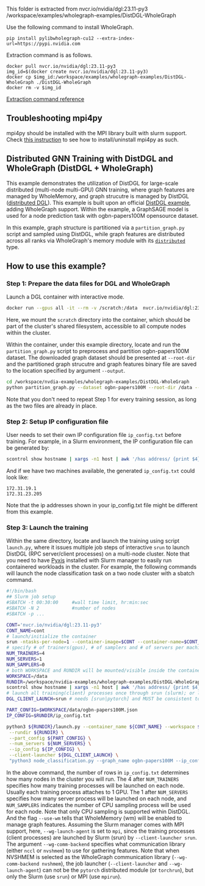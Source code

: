 This folder is extracted from nvcr.io/nvidia/dgl:23.11-py3 /workspace/examples/wholegraph-examples/DistDGL-WholeGraph

Use the following command to install WholeGraph.

```
pip install pylibwholegraph-cu12 --extra-index-url=https://pypi.nvidia.com
```

Extraction command is as follows.

```
docker pull nvcr.io/nvidia/dgl:23.11-py3
img_id=$(docker create nvcr.io/nvidia/dgl:23.11-py3)
docker cp $img_id:/workspace/examples/wholegraph-examples/DistDGL-WholeGraph ./DistDGL-WholeGraph
docker rm -v $img_id
```

[Extraction command reference](https://stackoverflow.com/a/73524931/5555077)

## Troubleshooting mpi4py
mpi4py should be installed with the MPI library built with slurm support. Check [this instruction](https://researchcomputing.princeton.edu/support/knowledge-base/mpi4py) to see how to install/uninstall mpi4py as such.


## Distributed GNN Training with DistDGL and WholeGraph (DistDGL + WholeGraph)

This example demonstrates the utilization of DistDGL for large-scale distributed (multi-node multi-GPU) GNN training, where graph features are managed by WholeMemory, and graph strucutre is managed by DistDGL ([distributed DGL](https://docs.dgl.ai/en/latest/api/python/dgl.distributed.html)). This example is built upon an official [DistDGL example](https://github.com/dmlc/dgl/blob/master/examples/distributed/graphsage/node_classification.py), adding WholeGraph support. Within the example, a GraphSAGE model is used for a node prediction task with ogbn-papers100M opensource dataset.

In this example, graph structure is partitioned via a `partition_graph.py` script and sampled using DistDGL, while graph features are distributed across all ranks via WholeGraph's memory module with its [`distributed`](https://github.com/rapidsai/wholegraph/blob/branch-23.10/docs/wholegraph/source/basics/wholegraph_intro.md) type.

## How to use this example?

### Step 1: Prepare the data files for DGL and WholeGraph
Launch a DGL container with interactive mode.
```bash
docker run --gpus all -it --rm -v /scratch:/data  nvcr.io/nvidia/dgl:23.11-py3
```
Here, we mount the `scratch` directory into the container, which should be part of the cluster's shared filesystem, accessible to all compute nodes within the cluster.

Within the container, under this example directory, locate and run the `partition_graph.py` script to preprocess and partition ogbn-papers100M dataset. The downloaded graph dataset should be presented at `--root-dir` and the partitioned graph strucutre and graph features binary file are saved to the location specified by argument `--output`.

```bash
cd /workspace/nvdia-examples/wholegraph-examples/DistDGL-WholeGraph
python partition_graph.py --dataset ogbn-papers100M --root-dir /data --output /data --num_parts 2 --balance_train --undirected --balance_edges --num_trainers_per_machine 4 --use-wm --keep-dgl-features
```

Note that you don't need to repeat Step 1 for every training session, as long as the two files are already in place.

### Step 2: Setup IP configuration file

User needs to set their own IP configuration file `ip_config.txt` before training. For example, in a Slurm environment, the IP configuration file can be generated by:

```bash
scontrol show hostname | xargs -n1 host | awk '/has address/ {print $4}' > ./ip_config.txt
```
And if we have two machines available, the generated `ip_config.txt` could look like:

```
172.31.19.1
172.31.23.205
```
Note that the ip addresses shown in your ip_config.txt file might be different from this example.

### Step 3: Launch the training

Within the same directory, locate and launch the training using script `launch.py`, where it issues multiple job steps of interactive `srun` to launch DistDGL (RPC server/client processes) on a multi-node cluster. Note that you need to have [Pyxis](https://github.com/NVIDIA/pyxis) installed with Slurm manager to easily run containered workloads in the cluster. For example, the following commands will launch the node classification task on a two node cluster with a sbatch command.

```bash
#!/bin/bash
## Slurm job setup
#SBATCH -t 00:30:00     #wall time limit, hr:min:sec
#SBATCH -N 2            #number of nodes
#SBATCH -p ...

CONT='nvcr.io/nvidia/dgl:23.11-py3'
CONT_NAME=cont
# launch/initialize the container
srun -ntasks-per-node=1 --container-image=$CONT --container-name=$CONT_NAME true
# specify # of trainers(gpus), # of samplers and # of servers per machine.
NUM_TRAINERS=4
NUM_SERVERS=1
NUM_SAMPLERS=0
# both WORKSPACE and RUNDIR will be mounted/visible inside the container
WORKSPACE=/data
RUNDIR=/workspace/nvidia-examples/wholegraph-examples/DistDGL-WholeGraph
scontrol show hostname | xargs -n1 host | awk '/has address/ {print $4}' > $RUNDIR/ip_config.txt
# launch all training(client) processes once through srun (slurm); or launch it one node at a time through torchrun  (pytorch)
DGL_CLIENT_LAUNCH=srun # needs [srun|pytorch] and MUST be consistent to the training script argument `--wg-launch-agent` [mpi|pytorch], respectively.

PART_CONFIG=$WORKSPACE/data/ogbn-papers100M.json
IP_CONFIG=$RUNDIR/ip_config.txt

python3 ${RUNDIR}/launch.py --container_name ${CONT_NAME} --workspace ${WORKSPACE} --num_trainers ${NUM_TRAINERS} --num_samplers ${NUM_SAMPLERS} \
 --rundir ${RUNDIR} \
 --part_config ${PART_CONFIG} \
 --num_servers ${NUM_SERVERS} \
 --ip_config ${IP_CONFIG} \
 --client-launcher ${DGL_CLIENT_LAUNCH} \
 "python3 node_classification.py --graph_name ogbn-papers100M --ip_config ip_config.txt --num_epochs 1 --batch_size 1000 --ngpu-per-node ${NUM_TRAINERS} --num_hidden 256 --use-wm --wg-launch-agent mpi --wg-comm-backend nvshmem"
```

In the above command, the number of rows in `ip_config.txt` determines how many nodes in the cluster you will run. The 4 after `NUM_TRAINERS` specifies how many training processes will be launched on each node. Usually each training process attaches to 1 GPU. The 1 after `NUM_SERVERS` specifies how many server process will be launched on each node, and `NUM_SAMPLERS` indicates the number of CPU sampling process will be used for each node. Note that only CPU sampling is supported within DistDGL. And the flag `--use-wm` tells that WholeMemory (wm) will be enabled to manage graph features. Assuming the Slurm manager comes with MPI support,  here, `--wg-launch-agent` is set to `mpi`, since the training processes (client processes) are launched by Slurm (srun) by `--client-launcher srun`. The argument `--wg-comm-backend` specifies what communication library (either `nccl` or `nvshmem`) to use for gathering features. Note that when NVSHMEM is selected as the WholeGraph communication library (`--wg-comm-backend nvshmem`), the job launcher (`--client-launcher` and `--wg-launch-agent`) can not be the `pytorch` distributed module (or `torchrun`), but only the Slurm (use `srun`) or MPI (use `mpirun`).
